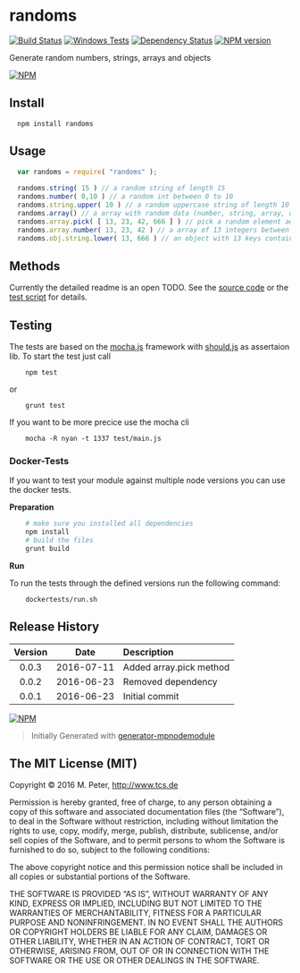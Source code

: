 randoms
============

[![Build Status](https://secure.travis-ci.org/mpneuried/randoms.png?branch=master)](http://travis-ci.org/mpneuried/randoms)
[![Windows Tests](https://img.shields.io/appveyor/ci/mpneuried/randoms.svg?label=Windows%20Test)](https://ci.appveyor.com/project/mpneuried/randoms)
[![Dependency Status](https://david-dm.org/mpneuried/randoms.png)](https://david-dm.org/mpneuried/randoms)
[![NPM version](https://badge.fury.io/js/randoms.png)](http://badge.fury.io/js/randoms)

Generate random numbers, strings, arrays and objects

[![NPM](https://nodei.co/npm/randoms.png?downloads=true&stars=true)](https://nodei.co/npm/randoms/)

## Install

```
  npm install randoms
```

## Usage

```js
  var randoms = require( "randoms" );
  
  randoms.string( 15 ) // a random string of length 15
  randoms.number( 0,10 ) // a random int between 0 to 10
  randoms.string.upper( 10 ) // a random uppercase string of length 10
  randoms.array() // a array with random data (number, string, array, object)
  randoms.array.pick( [ 13, 23, 42, 666 ] ) // pick a random element aof the given array
  randoms.array.number( 13, 23, 42 ) // a array of 13 integers between 23,42
  randoms.obj.string.lower( 13, 666 ) // an object with 13 keys containing lowercase strings of length 666
```

## Methods

Currently the detailed readme is an open TODO.
See the [source code](https://github.com/mpneuried/randoms/blob/master/_src/lib/main.coffee) or the [test script](https://github.com/mpneuried/randoms/blob/master/_src/test/main.coffee) for details.

## Testing

The tests are based on the [mocha.js](https://mochajs.org/) framework with [should.js](https://shouldjs.github.io/) as assertaion lib.
To start the test just call

```
	npm test
```

or

```
	grunt test
```

If you want to be more precice use the mocha cli

```
	mocha -R nyan -t 1337 test/main.js
```

### Docker-Tests

If you want to test your module against multiple node versions you can use the docker tests.

**Preparation**

```sh
	# make sure you installed all dependencies
	npm install
	# build the files
	grunt build
```

**Run**

To run the tests through the defined versions run the following command:

```
	dockertests/run.sh
```



## Release History
|Version|Date|Description|
|:--:|:--:|:--|
|0.0.3|2016-07-11|Added array.pick method|
|0.0.2|2016-06-23|Removed dependency|
|0.0.1|2016-06-23|Initial commit|

[![NPM](https://nodei.co/npm-dl/randoms.png?months=6)](https://nodei.co/npm/randoms/)

> Initially Generated with [generator-mpnodemodule](https://github.com/mpneuried/generator-mpnodemodule)

## The MIT License (MIT)

Copyright © 2016 M. Peter, http://www.tcs.de

Permission is hereby granted, free of charge, to any person obtaining a copy of this software and associated documentation files (the “Software”), to deal in the Software without restriction, including without limitation the rights to use, copy, modify, merge, publish, distribute, sublicense, and/or sell copies of the Software, and to permit persons to whom the Software is furnished to do so, subject to the following conditions:

The above copyright notice and this permission notice shall be included in all copies or substantial portions of the Software.

THE SOFTWARE IS PROVIDED “AS IS”, WITHOUT WARRANTY OF ANY KIND, EXPRESS OR IMPLIED, INCLUDING BUT NOT LIMITED TO THE WARRANTIES OF MERCHANTABILITY, FITNESS FOR A PARTICULAR PURPOSE AND NONINFRINGEMENT. IN NO EVENT SHALL THE AUTHORS OR COPYRIGHT HOLDERS BE LIABLE FOR ANY CLAIM, DAMAGES OR OTHER LIABILITY, WHETHER IN AN ACTION OF CONTRACT, TORT OR OTHERWISE, ARISING FROM, OUT OF OR IN CONNECTION WITH THE SOFTWARE OR THE USE OR OTHER DEALINGS IN THE SOFTWARE.
